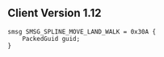 ## Client Version 1.12

```rust,ignore
smsg SMSG_SPLINE_MOVE_LAND_WALK = 0x30A {
    PackedGuid guid;    
}

```
